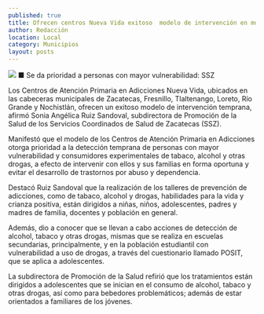 ```yaml
---
published: true
title: Ofrecen centros Nueva Vida exitoso  modelo de intervención en municipios
author: Redacción
location: Local
category: Municipios
layout: posts
---
```


![](http://i.imgur.com/6V3YWGdm.jpg)
■ Se da prioridad a personas con mayor vulnerabilidad: SSZ

Los Centros de Atención Primaria en Adicciones Nueva Vida, ubicados en las cabeceras municipales de Zacatecas, Fresnillo, Tlaltenango, Loreto, Río Grande y Nochistlán, ofrecen un exitoso modelo de intervención temprana, afirmó Sonia Angélica Ruiz Sandoval, subdirectora de Promoción de la Salud de los Servicios Coordinados de Salud de Zacatecas (SSZ).

Manifestó que el modelo de los Centros de Atención Primaria en Adicciones otorga prioridad a la detección temprana de personas con mayor vulnerabilidad y consumidores experimentales de tabaco, alcohol y otras drogas, a efecto de intervenir con ellos y sus familias en forma oportuna y evitar el desarrollo de trastornos por abuso y dependencia.

Destacó Ruiz Sandoval que la realización de los talleres de prevención de adicciones, como de tabaco, alcohol y drogas, habilidades para la vida y crianza positiva, están dirigidos a niñas, niños, adolescentes, padres y madres de familia, docentes y población en general.

Además, dio a conocer que se llevan a cabo acciones de detección de alcohol, tabaco y otras drogas, mismas que se realiza en escuelas secundarias, principalmente, y en la población estudiantil con vulnerabilidad a uso de drogas, a través del cuestionario llamado POSIT, que se aplica a adolescentes.

La subdirectora de Promoción de la Salud refirió que los tratamientos están dirigidos a adolescentes que se inician en el consumo de alcohol, tabaco y otras drogas, así como para bebedores problemáticos; además de estar orientados a familiares de los jóvenes.
